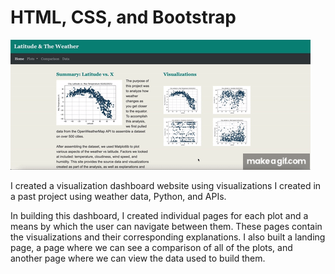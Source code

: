 # HTML, CSS, and Bootstrap

![](Web_Design.gif)

I created a visualization dashboard website using visualizations I created in a past project using weather data, Python, and APIs. 

In building this dashboard, I created individual pages for each plot and a means by which the user can navigate between them. These pages contain the visualizations and their corresponding explanations. I also built a landing page, a page where we can see a comparison of all of the plots, and another page where we can view the data used to build them.
